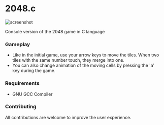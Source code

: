 2048.c
======

![screenshot](http://yoannboyer.com/2048/img1.jpg)

Console version of the 2048 game in C language



### Gameplay
- Like in the initial game, use your arrow keys to move the tiles. When two tiles with the same number touch, they merge into one.
- You can also change animation of the moving cells by pressing the 'a' key during the game.


### Requirements
- GNU GCC Compiler


### Contributing

All contributions are welcome to improve the user experience.
